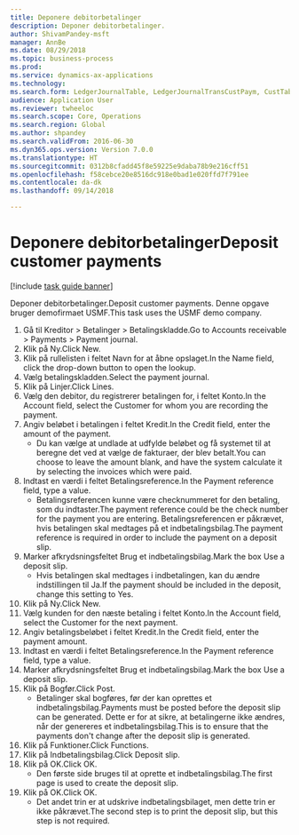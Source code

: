 ```yaml
--- 
title: Deponere debitorbetalinger
description: Deponer debitorbetalinger.
author: ShivamPandey-msft
manager: AnnBe
ms.date: 08/29/2018
ms.topic: business-process
ms.prod: 
ms.service: dynamics-ax-applications
ms.technology: 
ms.search.form: LedgerJournalTable, LedgerJournalTransCustPaym, CustTableLookup
audience: Application User
ms.reviewer: twheeloc
ms.search.scope: Core, Operations
ms.search.region: Global
ms.author: shpandey
ms.search.validFrom: 2016-06-30
ms.dyn365.ops.version: Version 7.0.0
ms.translationtype: HT
ms.sourcegitcommit: 0312b8cfadd45f8e59225e9daba78b9e216cff51
ms.openlocfilehash: f58cebce20e8516dc918e0bad1e020ffd7f791ee
ms.contentlocale: da-dk
ms.lasthandoff: 09/14/2018

---
```

# <a name="deposit-customer-payments"></a><span data-ttu-id="8a5b7-103">Deponere debitorbetalinger</span><span class="sxs-lookup"><span data-stu-id="8a5b7-103">Deposit customer payments</span></span>

[!include [task guide banner](../../includes/task-guide-banner.md)]

<span data-ttu-id="8a5b7-104">Deponer debitorbetalinger.</span><span class="sxs-lookup"><span data-stu-id="8a5b7-104">Deposit customer payments.</span></span> <span data-ttu-id="8a5b7-105">Denne opgave bruger demofirmaet USMF.</span><span class="sxs-lookup"><span data-stu-id="8a5b7-105">This task uses the USMF demo company.</span></span>

1. <span data-ttu-id="8a5b7-106">Gå til Kreditor > Betalinger > Betalingskladde.</span><span class="sxs-lookup"><span data-stu-id="8a5b7-106">Go to Accounts receivable > Payments > Payment journal.</span></span>
2. <span data-ttu-id="8a5b7-107">Klik på Ny.</span><span class="sxs-lookup"><span data-stu-id="8a5b7-107">Click New.</span></span>
3. <span data-ttu-id="8a5b7-108">Klik på rullelisten i feltet Navn for at åbne opslaget.</span><span class="sxs-lookup"><span data-stu-id="8a5b7-108">In the Name field, click the drop-down button to open the lookup.</span></span>
4. <span data-ttu-id="8a5b7-109">Vælg betalingskladden.</span><span class="sxs-lookup"><span data-stu-id="8a5b7-109">Select the payment journal.</span></span> 
5. <span data-ttu-id="8a5b7-110">Klik på Linjer.</span><span class="sxs-lookup"><span data-stu-id="8a5b7-110">Click Lines.</span></span>
6. <span data-ttu-id="8a5b7-111">Vælg den debitor, du registrerer betalingen for, i feltet Konto.</span><span class="sxs-lookup"><span data-stu-id="8a5b7-111">In the Account field, select the Customer for whom you are recording the payment.</span></span>
7. <span data-ttu-id="8a5b7-112">Angiv beløbet i betalingen i feltet Kredit.</span><span class="sxs-lookup"><span data-stu-id="8a5b7-112">In the Credit field, enter the amount of the payment.</span></span>
    * <span data-ttu-id="8a5b7-113">Du kan vælge at undlade at udfylde beløbet og få systemet til at beregne det ved at vælge de fakturaer, der blev betalt.</span><span class="sxs-lookup"><span data-stu-id="8a5b7-113">You can choose to leave the amount blank, and have the system calculate it by selecting the invoices which were paid.</span></span>  
8. <span data-ttu-id="8a5b7-114">Indtast en værdi i feltet Betalingsreference.</span><span class="sxs-lookup"><span data-stu-id="8a5b7-114">In the Payment reference field, type a value.</span></span>
    * <span data-ttu-id="8a5b7-115">Betalingsreferencen kunne være checknummeret for den betaling, som du indtaster.</span><span class="sxs-lookup"><span data-stu-id="8a5b7-115">The payment reference could be the check number for the payment you are entering.</span></span> <span data-ttu-id="8a5b7-116">Betalingsreferencen er påkrævet, hvis betalingen skal medtages på et indbetalingsbilag.</span><span class="sxs-lookup"><span data-stu-id="8a5b7-116">The payment reference is required in order to include the payment on a deposit slip.</span></span>  
9. <span data-ttu-id="8a5b7-117">Marker afkrydsningsfeltet Brug et indbetalingsbilag.</span><span class="sxs-lookup"><span data-stu-id="8a5b7-117">Mark the box Use a deposit slip.</span></span>
    * <span data-ttu-id="8a5b7-118">Hvis betalingen skal medtages i indbetalingen, kan du ændre indstillingen til Ja.</span><span class="sxs-lookup"><span data-stu-id="8a5b7-118">If the payment should be included in the deposit, change this setting to Yes.</span></span>  
10. <span data-ttu-id="8a5b7-119">Klik på Ny.</span><span class="sxs-lookup"><span data-stu-id="8a5b7-119">Click New.</span></span>
11. <span data-ttu-id="8a5b7-120">Vælg kunden for den næste betaling i feltet Konto.</span><span class="sxs-lookup"><span data-stu-id="8a5b7-120">In the Account field, select the Customer for the next payment.</span></span>
12. <span data-ttu-id="8a5b7-121">Angiv betalingsbeløbet i feltet Kredit.</span><span class="sxs-lookup"><span data-stu-id="8a5b7-121">In the Credit field, enter the payment amount.</span></span>
13. <span data-ttu-id="8a5b7-122">Indtast en værdi i feltet Betalingsreference.</span><span class="sxs-lookup"><span data-stu-id="8a5b7-122">In the Payment reference field, type a value.</span></span>
14. <span data-ttu-id="8a5b7-123">Marker afkrydsningsfeltet Brug et indbetalingsbilag.</span><span class="sxs-lookup"><span data-stu-id="8a5b7-123">Mark the box Use a deposit slip.</span></span>
15. <span data-ttu-id="8a5b7-124">Klik på Bogfør.</span><span class="sxs-lookup"><span data-stu-id="8a5b7-124">Click Post.</span></span>
    * <span data-ttu-id="8a5b7-125">Betalinger skal bogføres, før der kan oprettes et indbetalingsbilag.</span><span class="sxs-lookup"><span data-stu-id="8a5b7-125">Payments must be posted before the deposit slip can be generated.</span></span> <span data-ttu-id="8a5b7-126">Dette er for at sikre, at betalingerne ikke ændres, når der genereres et indbetalingsbilag.</span><span class="sxs-lookup"><span data-stu-id="8a5b7-126">This is to ensure that the payments don't change after the deposit slip is generated.</span></span>  
16. <span data-ttu-id="8a5b7-127">Klik på Funktioner.</span><span class="sxs-lookup"><span data-stu-id="8a5b7-127">Click Functions.</span></span>
17. <span data-ttu-id="8a5b7-128">Klik på Indbetalingsbilag.</span><span class="sxs-lookup"><span data-stu-id="8a5b7-128">Click Deposit slip.</span></span>
18. <span data-ttu-id="8a5b7-129">Klik på OK.</span><span class="sxs-lookup"><span data-stu-id="8a5b7-129">Click OK.</span></span>
    * <span data-ttu-id="8a5b7-130">Den første side bruges til at oprette et indbetalingsbilag.</span><span class="sxs-lookup"><span data-stu-id="8a5b7-130">The first page is used to create the deposit slip.</span></span>  
19. <span data-ttu-id="8a5b7-131">Klik på OK.</span><span class="sxs-lookup"><span data-stu-id="8a5b7-131">Click OK.</span></span>
    * <span data-ttu-id="8a5b7-132">Det andet trin er at udskrive indbetalingsbilaget, men dette trin er ikke påkrævet.</span><span class="sxs-lookup"><span data-stu-id="8a5b7-132">The second step is to print the deposit slip, but this step is not required.</span></span>  


